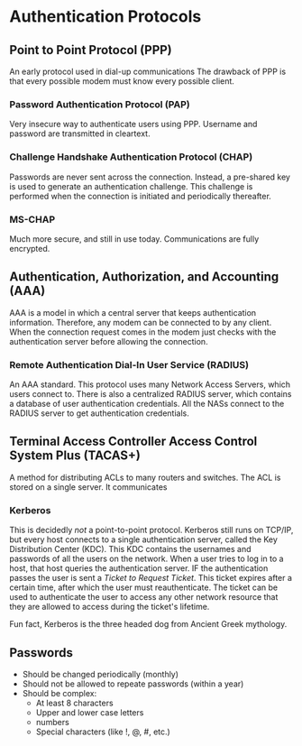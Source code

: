 # Authentication Protocols



## Point to Point Protocol (PPP)
An early protocol used in dial-up communications
The drawback of PPP is that every possible modem must know every possible client.

### Password Authentication Protocol (PAP)
Very insecure way to authenticate users using PPP.
Username and password are transmitted in cleartext.

### Challenge Handshake Authentication Protocol (CHAP)
Passwords are never sent across the connection.
Instead, a pre-shared key is used to generate an authentication challenge.
This challenge is performed when the connection is initiated and periodically thereafter.

### MS-CHAP
Much more secure, and still in use today.
Communications are fully encrypted.


## Authentication, Authorization, and Accounting (AAA)
AAA is a model in which a central server that keeps authentication information.
Therefore, any modem can be connected to by any client.
When the connection request comes in the modem just checks with the authentication server before allowing the connection.

### Remote Authentication Dial-In User Service (RADIUS)
An AAA standard.
This protocol uses many Network Access Servers, which users connect to.
There is also a centralized RADIUS server, which contains a database of user authentication credentials.
All the NASs connect to the RADIUS server to get authentication credentials.


## Terminal Access Controller Access Control System Plus (TACAS+)
A method for distributing ACLs to many routers and switches.
The ACL is stored on a single server.
It communicates

### Kerberos
This is decidedly _not_ a point-to-point protocol.
Kerberos still runs on TCP/IP, but every host connects to a single authentication server, called the Key Distribution Center (KDC).
This KDC contains the usernames and passwords of all the users on the network.
When a user tries to log in to a host, that host queries the authentication server.
IF the authentication passes the user is sent a _Ticket to Request Ticket_.
This ticket expires after a certain time, after which the user must reauthenticate.
The ticket can be used to authenticate the user to access any other network resource that they are allowed to access during the ticket's lifetime.

Fun fact, Kerberos is the three headed dog from Ancient Greek mythology.





## Passwords
- Should be changed periodically (monthly)
- Should not be allowed to repeate passwords (within a year)
- Should be complex:
    - At least 8 characters
    - Upper and lower case letters
    - numbers
    - Special characters (like !, @, #, etc.)
